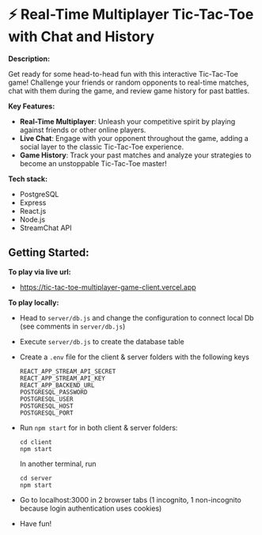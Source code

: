 # ⚡️ Real-Time Multiplayer Tic-Tac-Toe with Chat and History

**Description:**

Get ready for some head-to-head fun with this interactive Tic-Tac-Toe game! Challenge your friends or random opponents to real-time matches, chat with them during the game, and review game history for past battles.

**Key Features:**

- **Real-Time Multiplayer**: Unleash your competitive spirit by playing against friends or other online players.
- **Live Chat**: Engage with your opponent throughout the game, adding a social layer to the classic Tic-Tac-Toe experience.
- **Game History**: Track your past matches and analyze your strategies to become an unstoppable Tic-Tac-Toe master!

**Tech stack:**

- PostgreSQL
- Express
- React.js
- Node.js
- StreamChat API

## Getting Started:

**To play via live url:**

- https://tic-tac-toe-multiplayer-game-client.vercel.app

**To play locally:**

- Head to `server/db.js` and change the configuration to connect local Db (see comments in `server/db.js`)
- Execute `server/db.js` to create the database table
- Create a `.env` file for the client & server folders with the following keys

  ```
  REACT_APP_STREAM_API_SECRET
  REACT_APP_STREAM_API_KEY
  REACT_APP_BACKEND_URL
  POSTGRESQL_PASSWORD
  POSTGRESQL_USER
  POSTGRESQL_HOST
  POSTGRESQL_PORT
  ```

- Run `npm start` for in both client & server folders:

  ```
  cd client
  npm start
  ```

  In another terminal, run

  ```
  cd server
  npm start
  ```

- Go to localhost:3000 in 2 browser tabs (1 incognito, 1 non-incognito because login authentication uses cookies)
- Have fun!
